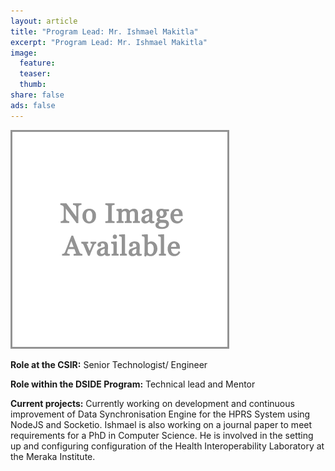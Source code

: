 ```yaml
---
layout: article
title: "Program Lead: Mr. Ishmael Makitla"
excerpt: "Program Lead: Mr. Ishmael Makitla"
image:
  feature:
  teaser:
  thumb:  
share: false
ads: false
---
```


![Ishmael Makitla](/images/ishmael-makitla.gif)

**Role at the CSIR:**  Senior Technologist/ Engineer

**Role within the DSIDE Program:** Technical lead and Mentor

**Current projects:** Currently working on development and continuous improvement of Data Synchronisation Engine for the HPRS System using NodeJS and Socketio. Ishmael is also working on a journal paper to meet requirements for a PhD in Computer Science. He is involved in the setting up and configuring configuration of the Health Interoperability Laboratory at the Meraka Institute.
